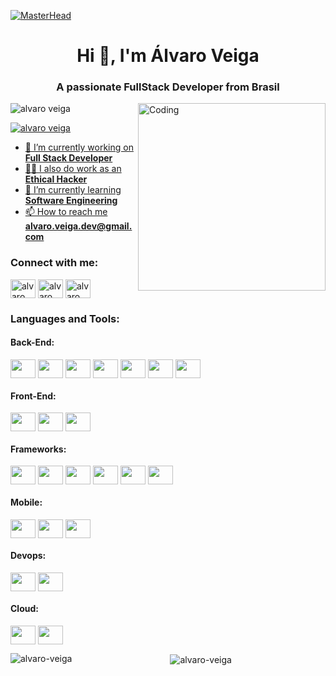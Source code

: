 [![MasterHead](https://firebasestorage.googleapis.com/v0/b/flexi-coding.appspot.com/o/dempgi7-520f8d5f-63d4-4453-8822-dbc149ae27f8.gif?alt=media&token=91c0c7b2-93c3-4029-b011-1a8703c5730d)](https://rishavchanda.io)
<h1 align="center">Hi 👋, I'm Álvaro Veiga</h1>
<h3 align="center">A passionate FullStack Developer from Brasil</h3>
<img align="right" alt="Coding" width="300" src="https://cdn.dribbble.com/users/1162077/screenshots/3848914/programmer.gif">

<p align="left"> <img src="https://komarev.com/ghpvc/?username=alvaro-veiga&label=Profile%20views&color=0e75b6&style=flat" alt="alvaro veiga" /> </p>

<p align="left"> <a href="https://twitter.com/_allystor" target="blank"><img src="https://img.shields.io/twitter/follow/AlvaroVeiga?logo=twitter&style=for-the-badge" alt="alvaro veiga"  </p>

- 🔭 I’m currently working on **Full Stack Developer**
- 🕵️‍♂️ I also do work as an **Ethical Hacker**
- 🌱 I’m currently learning **Software Engineering**
- 📫 How to reach me **alvaro.veiga.dev@gmail.com**

<h3 align="left">Connect with me:</h3>
<p align="left">
<a href="https://twitter.com/_allystor" target="blank"><img align="center" src="https://raw.githubusercontent.com/rahuldkjain/github-profile-readme-generator/master/src/images/icons/Social/twitter.svg" alt="alvaro veiga" height="30" width="40" /></a>
<a href="https://www.linkedin.com/in/%C3%A1lvaro-jo%C3%A3o-da-silva-veiga/" target="blank"><img align="center" src="https://raw.githubusercontent.com/rahuldkjain/github-profile-readme-generator/master/src/images/icons/Social/linked-in-alt.svg" alt="alvaro veiga" height="30" width="40" /></a>
<a href="https://www.instagram.com/alvaro.veigones/" target="blank"><img align="center" src="https://raw.githubusercontent.com/rahuldkjain/github-profile-readme-generator/master/src/images/icons/Social/instagram.svg" alt="alvaro veiga" height="30" width="40" /></a>

<h3 align="left">Languages and Tools:</h3>

#### Back-End:
<div align="start">
  <img src="https://cdn.jsdelivr.net/gh/devicons/devicon/icons/java/java-original.svg" align="center" height="30" width="40" />
  <img src="https://cdn.jsdelivr.net/gh/devicons/devicon/icons/nodejs/nodejs-original.svg"  align="center" height="30" width="40"/>
  <img src="https://cdn.jsdelivr.net/gh/devicons/devicon/icons/python/python-original.svg" align="center" height="30" width="40" />
  <img src="https://cdn.jsdelivr.net/gh/devicons/devicon/icons/go/go-original-wordmark.svg" align="center" height="30" width="40" />
  <img src="https://cdn.jsdelivr.net/gh/devicons/devicon/icons/lua/lua-original.svg" align="center" height="30" width="40" />
  <img src="https://cdn.jsdelivr.net/gh/devicons/devicon/icons/mysql/mysql-original.svg"" align="center" height="30" width="40" />
  <img src="https://cdn.jsdelivr.net/gh/devicons/devicon/icons/postgresql/postgresql-original.svg"" align="center" height="30" width="40" />
</div>

#### Front-End:
<div align="start">
  <img src="https://cdn.jsdelivr.net/gh/devicons/devicon/icons/html5/html5-original.svg" align="center" height="30" width="40" />
  <img src="https://cdn.jsdelivr.net/gh/devicons/devicon/icons/css3/css3-original.svg"  align="center" height="30" width="40"/>
  <img src="https://cdn.jsdelivr.net/gh/devicons/devicon/icons/javascript/javascript-original.svg" align="center" height="30" width="40" />
 
</div>

#### Frameworks:
<div align="start">
  <img src="https://cdn.jsdelivr.net/gh/devicons/devicon/icons/react/react-original-wordmark.svg" align="center" height="30" width="40" />
  <img src="https://cdn.jsdelivr.net/gh/devicons/devicon/icons/flutter/flutter-original.svg" align="center" height="30" width="40" />
  <img src="https://cdn.jsdelivr.net/gh/devicons/devicon/icons/django/django-plain.svg" align="center" height="30" width="40" />
  <img src="https://cdn.jsdelivr.net/gh/devicons/devicon/icons/flask/flask-original.svg" align="center" height="30" width="40" />
  <img src="https://cdn.jsdelivr.net/gh/devicons/devicon/icons/bootstrap/bootstrap-original.svg" align="center" height="30" width="40"/>
  <img src="https://cdn.jsdelivr.net/gh/devicons/devicon/icons/spring/spring-original.svg" align="center" height="30" width="40" />
</div>

#### Mobile:
<div align="start">
  <img src="https://cdn.jsdelivr.net/gh/devicons/devicon/icons/android/android-original.svg" align="center" height="30" width="40" />
  <img src="https://cdn.jsdelivr.net/gh/devicons/devicon/icons/apple/apple-original.svg"  align="center" height="30" width="40"/>
  <img src="https://cdn.jsdelivr.net/gh/devicons/devicon/icons/dart/dart-original-wordmark.svg"" align="center" height="30" width="40" />
</div>

#### Devops:
<div align="start">
  <img src="https://cdn.jsdelivr.net/gh/devicons/devicon/icons/docker/docker-original.svg" align="center" height="30" width="40" />
  <img src="https://cdn.jsdelivr.net/gh/devicons/devicon/icons/azure/azure-original.svg" align="center" height="30" width="40" />
</div>

#### Cloud:
<div align="start">
  <img src="https://cdn.jsdelivr.net/gh/devicons/devicon/icons/amazonwebservices/amazonwebservices-original-wordmark.svg"  align="center" height="30" width="40"  />
  <img src="https://railway.app/brand/logo-dark.svg" align="center" height="30" width="40"  />
</div>

<div align="center">
  <p><img align="left" src="https://github-readme-stats.vercel.app/api/top-langs?username=alvaro-veiga&show_icons=true&locale=en&layout=compact&theme=tokyonight" alt="alvaro-veiga" /></p>
  
  <p>&nbsp;<img align="center" src="https://github-readme-stats.vercel.app/api?username=alvaro-veiga&show_icons=true&locale=en&theme=tokyonight" alt="alvaro-veiga" /></p>
<div></div>
